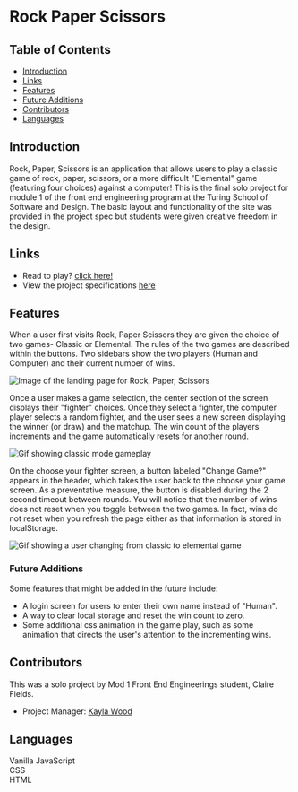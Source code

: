 # Rock Paper Scissors

## Table of Contents
* [Introduction](#introduction)
* [Links](#Links)
* [Features](#Features )
* [Future Additions](#Future-Additions)
* [Contributors](#contributors)
* [Languages](#Languages)

## Introduction
Rock, Paper, Scissors is an application that allows users to play a classic game of rock, paper, scissors, or a more difficult "Elemental" game (featuring four choices) against a computer! This is the final solo project for module 1 of the front end engineering program at the Turing School of Software and Design. The basic layout and functionality of the site was provided in the project spec but students were given creative freedom in the design.

## Links  
- Read to play? [click here!](www.example.com)
- View the project specifications [here](https://frontend.turing.edu/projects/module-1/rock-paper-scissors-solo.html)

## Features
When a user first visits Rock, Paper Scissors they are given the choice of two games- Classic or Elemental. The rules of the two games are described within the buttons. Two sidebars show the two players (Human and Computer) and their current number of wins.

![Image of the landing page for Rock, Paper, Scissors](https://imgur.com/XcrSDN3.jpg)

Once a user makes a game selection, the center section of the screen displays their "fighter" choices. Once they select a fighter, the computer player selects a random fighter, and the user sees a new screen displaying the winner (or draw) and the matchup. The win count of the players increments and the game automatically resets for another round.

![Gif showing classic mode gameplay](https://media.giphy.com/media/COaUZMhM3v7yzI4y1U/giphy.gif)

On the choose your fighter screen, a button labeled "Change Game?" appears in the header, which takes the user back to the choose your game screen. As a preventative measure, the button is disabled during the 2 second timeout between rounds. You will notice that the number of wins does not reset when you toggle between the two games. In fact, wins do not reset when you refresh the page either as that information is stored in localStorage.

![Gif showing a user changing from classic to elemental game](https://media.giphy.com/media/D2aEPm59ZY7bm1oiWX/giphy.gif)

### Future Additions
Some features that might be added in the future include:
- A login screen for users to enter their own name instead of "Human".
- A way to clear local storage and reset the win count to zero.
- Some additional css animation in the game play, such as some animation that directs the user's attention to the incrementing wins.


## Contributors
This was a solo project by Mod 1 Front End Engineerings student, Claire Fields.
- Project Manager: [Kayla Wood](https://github.com/kaylaewood)


## Languages
Vanilla JavaScript  
CSS  
HTML   
